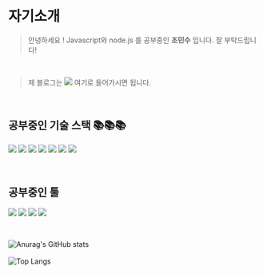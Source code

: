 # 자기소개

> 안녕하세요 ! Javascript와 node.js 를 공부중인 **조민수** 입니다. 잘 부탁드립니다!

<br/>

> 제 블로그는 <a href="https://iceflower.tistory.com/" target="_blank"><img src="https://img.shields.io/badge/Tistory-FFFFFF?style=flat&logo=Tistory&logoColor=black"/></a> 여기로 들어가시면 됩니다.

<br/>

## 공부중인 기술 스택 📚📚📚
<img src="https://img.shields.io/badge/-JavaScript-%23F7DF1C?style=flat&logo=javascript&logoColor=000000&labelColor=%23F7DF1C&color=%23FFCE5A">  <img src="https://img.shields.io/badge/-TypeScript-007ACC?style=flat&logo=typescript&logoColor=white">  <img src="https://img.shields.io/badge/-Nodejs-43853d?style=flat&logo=Node.js&logoColor=white">  <img src="https://img.shields.io/badge/-Git-F05032?style=flat&logo=git&logoColor=ffffff">  <img src="https://img.shields.io/badge/Express-000000?style=flat&logo=Express&logoColor=white">  <img src="https://img.shields.io/badge/MongoDB-47A248?style=flat&logo=MongoDB&logoColor=white">  <img src="https://img.shields.io/badge/MySQL-4479A1?style=flat&logo=MySQL&logoColor=white">

<br/>

## 공부중인 툴
<img src="https://img.shields.io/badge/Slack-4A154B?style=flat&logo=Slack&logoColor=white">  <img src="https://img.shields.io/badge/AWS-232F3E?style=flat&logo=Amazon%20AWS&logoColor=white">  <img src="https://img.shields.io/badge/Notion-FFFFFF?style=flat&logo=Notion&logoColor=black">  <img src="https://img.shields.io/badge/Visual Studio Code-4479A1?style=flat&logo=Visual Studio Code&logoColor=white">

<br/>

![Anurag's GitHub stats](https://github-readme-stats.vercel.app/api?username=talli0505&show_icons=true&theme=blue-green)
<br/>
<br/>
![Top Langs](https://github-readme-stats.vercel.app/api/top-langs/?username=talli0505)
